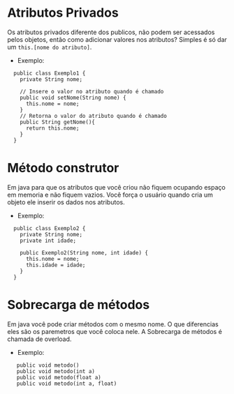 # Atributos Privados

Os atributos privados diferente dos publicos, não podem ser acessados pelos objetos, então como adicionar valores nos atributos? Simples é só dar um `this.[nome do atributo]`.

- Exemplo:

```
  public class Exemplo1 {
    private String nome;

    // Insere o valor no atributo quando é chamado
    public void setNome(String nome) {
      this.nome = nome;
    }
    // Retorna o valor do atributo quando é chamado
    public String getNome(){
      return this.nome;
    }
  }
```

# Método construtor

Em java para que os atributos que você criou não fiquem ocupando espaço em memoria e não fiquem vazios. Você força o usuário quando cria um objeto ele inserir os dados nos atributos.

- Exemplo:

```
  public class Exemplo2 {
    private String nome;
    private int idade;

    public Exemplo2(String nome, int idade) {
      this.nome = nome;
      this.idade = idade;
    }
  }
```

# Sobrecarga de métodos

Em java você pode criar métodos com o mesmo nome. O que diferencias eles são os paremetros que você coloca nele. A Sobrecarga de métodos é chamada de overload.

- Exemplo:

```
   public void metodo()
   public void metodo(int a)
   public void metodo(float a)
   public void metodo(int a, float)
```
